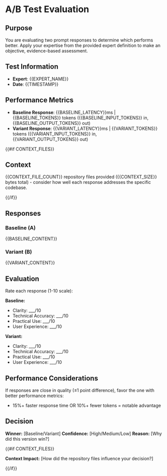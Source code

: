 # A/B Test Evaluation

## Purpose

You are evaluating two prompt responses to determine which performs better. Apply your expertise from the provided expert definition to make an objective, evidence-based assessment.

## Test Information
- **Expert**: {{EXPERT_NAME}}
- **Date**: {{TIMESTAMP}}

## Performance Metrics
- **Baseline Response**: {{BASELINE_LATENCY}}ms | {{BASELINE_TOKENS}} tokens ({{BASELINE_INPUT_TOKENS}} in, {{BASELINE_OUTPUT_TOKENS}} out)
- **Variant Response**: {{VARIANT_LATENCY}}ms | {{VARIANT_TOKENS}} tokens ({{VARIANT_INPUT_TOKENS}} in, {{VARIANT_OUTPUT_TOKENS}} out)

{{#if CONTEXT_FILES}}

## Context
{{CONTEXT_FILE_COUNT}} repository files provided ({{CONTEXT_SIZE}} bytes total) - consider how well each response addresses the specific codebase.

{{/if}}

## Responses

### Baseline (A)
<baseline>
{{BASELINE_CONTENT}}
</baseline>

### Variant (B)
<variant>
{{VARIANT_CONTENT}}
</variant>

## Evaluation

Rate each response (1-10 scale):

**Baseline:**
- Clarity: ___/10
- Technical Accuracy: ___/10  
- Practical Use: ___/10
- User Experience: ___/10

**Variant:**
- Clarity: ___/10
- Technical Accuracy: ___/10
- Practical Use: ___/10
- User Experience: ___/10

## Performance Considerations

If responses are close in quality (≤1 point difference), favor the one with better performance metrics:
- 15%+ faster response time OR 10%+ fewer tokens = notable advantage

## Decision

**Winner:** [Baseline/Variant]
**Confidence:** [High/Medium/Low]
**Reason:** [Why did this version win?]

{{#if CONTEXT_FILES}}

**Context Impact:** [How did the repository files influence your decision?]

{{/if}}